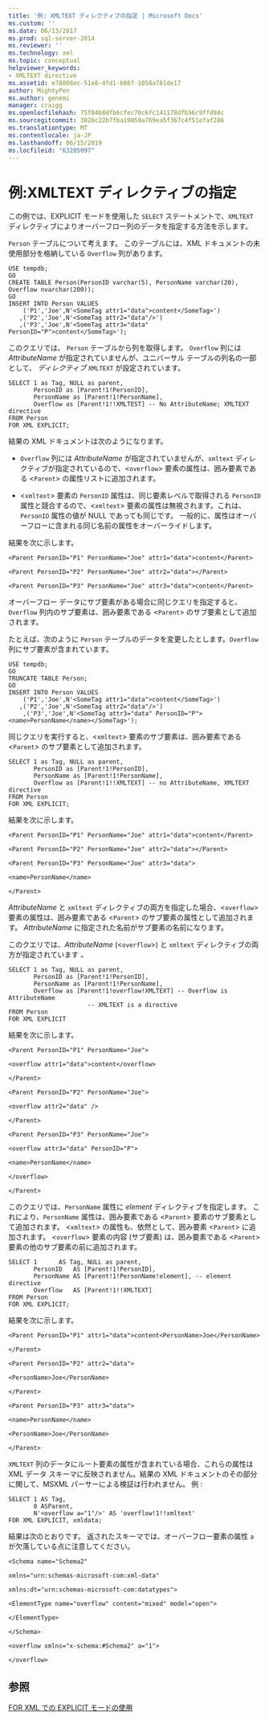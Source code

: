 ```yaml
---
title: '例: XMLTEXT ディレクティブの指定 | Microsoft Docs'
ms.custom: ''
ms.date: 06/13/2017
ms.prod: sql-server-2014
ms.reviewer: ''
ms.technology: xml
ms.topic: conceptual
helpviewer_keywords:
- XMLTEXT directive
ms.assetid: e78008ec-51e8-4fd1-b86f-1058a781de17
author: MightyPen
ms.author: genemi
manager: craigg
ms.openlocfilehash: 75f04b8dfb6cfec70c6fc141178dfb56c9ffd94c
ms.sourcegitcommit: 3026c22b7fba19059a769ea5f367c4f51efaf286
ms.translationtype: MT
ms.contentlocale: ja-JP
ms.lasthandoff: 06/15/2019
ms.locfileid: "63205097"
---
```

# <a name="example-specifying-the-xmltext-directive"></a>例:XMLTEXT ディレクティブの指定
  この例では、EXPLICIT モードを使用した `SELECT` ステートメントで、`XMLTEXT` ディレクティブによりオーバーフロー列のデータを指定する方法を示します。  
  
 `Person` テーブルについて考えます。 このテーブルには、XML ドキュメントの未使用部分を格納している `Overflow` 列があります。  
  
```  
USE tempdb;  
GO  
CREATE TABLE Person(PersonID varchar(5), PersonName varchar(20), Overflow nvarchar(200));  
GO  
INSERT INTO Person VALUES   
    ('P1','Joe',N'<SomeTag attr1="data">content</SomeTag>')  
   ,('P2','Joe',N'<SomeTag attr2="data"/>')  
   ,('P3','Joe',N'<SomeTag attr3="data" PersonID="P">content</SomeTag>');  
```  
  
 このクエリでは、 `Person` テーブルから列を取得します。 `Overflow` 列には *AttributeName* が指定されていませんが、ユニバーサル テーブルの列名の一部として、  *ディレクティブ* `XMLTEXT` が設定されています。  
  
```  
SELECT 1 as Tag, NULL as parent,  
       PersonID as [Parent!1!PersonID],  
       PersonName as [Parent!1!PersonName],  
       Overflow as [Parent!1!!XMLTEST] -- No AttributeName; XMLTEXT directive  
FROM Person  
FOR XML EXPLICIT;  
```  
  
 結果の XML ドキュメントは次のようになります。  
  
-   `Overflow` 列には *AttributeName* が指定されていませんが、`xmltext` ディレクティブが指定されているので、<`overflow`> 要素の属性は、囲み要素である <`Parent`> の属性リストに追加されます。  
  
-   <`xmltext`> 要素の `PersonID` 属性は、同じ要素レベルで取得される `PersonID` 属性と競合するので、<`xmltext`> 要素の属性は無視されます。これは、`PersonID` 属性の値が NULL であっても同じです。 一般的に、属性はオーバーフローに含まれる同じ名前の属性をオーバーライドします。  
  
 結果を次に示します。  
  
 `<Parent PersonID="P1" PersonName="Joe" attr1="data">content</Parent>`  
  
 `<Parent PersonID="P2" PersonName="Joe" attr2="data"></Parent>`  
  
 `<Parent PersonID="P3" PersonName="Joe" attr3="data">content</Parent>`  
  
 オーバーフロー データにサブ要素がある場合に同じクエリを指定すると、`Overflow` 列内のサブ要素は、囲み要素である <`Parent`> のサブ要素として追加されます。  
  
 たとえば、次のように `Person` テーブルのデータを変更したとします。`Overflow` 列にサブ要素が含まれています。  
  
```  
USE tempdb;  
GO  
TRUNCATE TABLE Person;  
GO  
INSERT INTO Person VALUES   
    ('P1','Joe',N'<SomeTag attr1="data">content</SomeTag>')  
   ,('P2','Joe',N'<SomeTag attr2="data"/>')  
    ,('P3','Joe',N'<SomeTag attr3="data" PersonID="P"><name>PersonName</name></SomeTag>');  
```  
  
 同じクエリを実行すると、<`xmltext`> 要素のサブ要素は、囲み要素である <`Parent`> のサブ要素として追加されます。  
  
```  
SELECT 1 as Tag, NULL as parent,  
       PersonID as [Parent!1!PersonID],  
       PersonName as [Parent!1!PersonName],  
       Overflow as [Parent!1!!XMLTEXT] -- no AttributeName, XMLTEXT directive  
FROM Person  
FOR XML EXPLICIT;  
```  
  
 結果を次に示します。  
  
 `<Parent PersonID="P1" PersonName="Joe" attr1="data">content</Parent>`  
  
 `<Parent PersonID="P2" PersonName="Joe" attr2="data"></Parent>`  
  
 `<Parent PersonID="P3" PersonName="Joe" attr3="data">`  
  
 `<name>PersonName</name>`  
  
 `</Parent>`  
  
 *AttributeName* と `xmltext` ディレクティブの両方を指定した場合、<`overflow`> 要素の属性は、囲み要素である <`Parent`> のサブ要素の属性として追加されます。 *AttributeName* に指定された名前がサブ要素の名前になります。  
  
 このクエリでは、*AttributeName* (<`overflow`>) と `xmltext` ディレクティブの両方が指定されています *。*  
  
```  
SELECT 1 as Tag, NULL as parent,  
       PersonID as [Parent!1!PersonID],  
       PersonName as [Parent!1!PersonName],  
       Overflow as [Parent!1!overflow!XMLTEXT] -- Overflow is AttributeName  
                      -- XMLTEXT is a directive  
FROM Person  
FOR XML EXPLICIT  
```  
  
 結果を次に示します。  
  
 `<Parent PersonID="P1" PersonName="Joe">`  
  
 `<overflow attr1="data">content</overflow>`  
  
 `</Parent>`  
  
 `<Parent PersonID="P2" PersonName="Joe">`  
  
 `<overflow attr2="data" />`  
  
 `</Parent>`  
  
 `<Parent PersonID="P3" PersonName="Joe">`  
  
 `<overflow attr3="data" PersonID="P">`  
  
 `<name>PersonName</name>`  
  
 `</overflow>`  
  
 `</Parent>`  
  
 このクエリでは、`PersonName` 属性に *element* ディレクティブを指定します。 これにより、`PersonName` 属性は、囲み要素である <`Parent`> 要素のサブ要素として追加されます。 <`xmltext`> の属性も、依然として、囲み要素 <`Parent`> に追加されます。 <`overflow`> 要素の内容 (サブ要素) は、囲み要素である <`Parent`> 要素の他のサブ要素の前に追加されます。  
  
```  
SELECT 1      AS Tag, NULL as parent,  
       PersonID   AS [Parent!1!PersonID],  
       PersonName AS [Parent!1!PersonName!element], -- element directive  
       Overflow   AS [Parent!1!!XMLTEXT]  
FROM Person  
FOR XML EXPLICIT;  
```  
  
 結果を次に示します。  
  
 `<Parent PersonID="P1" attr1="data">content<PersonName>Joe</PersonName>`  
  
 `</Parent>`  
  
 `<Parent PersonID="P2" attr2="data">`  
  
 `<PersonName>Joe</PersonName>`  
  
 `</Parent>`  
  
 `<Parent PersonID="P3" attr3="data">`  
  
 `<name>PersonName</name>`  
  
 `<PersonName>Joe</PersonName>`  
  
 `</Parent>`  
  
 `XMLTEXT` 列のデータにルート要素の属性が含まれている場合、これらの属性は XML データ スキーマに反映されません。結果の XML ドキュメントのその部分に関して、MSXML パーサーによる検証は行われません。 例 :  
  
```  
SELECT 1 AS Tag,  
       0 ASParent,  
       N'<overflow a="1"/>' AS 'overflow!1!!xmltext'  
FOR XML EXPLICIT, xmldata;  
```  
  
 結果は次のとおりです。 返されたスキーマでは、オーバーフロー要素の属性 `a` が欠落している点に注意してください。  
  
 `<Schema name="Schema2"`  
  
 `xmlns="urn:schemas-microsoft-com:xml-data"`  
  
 `xmlns:dt="urn:schemas-microsoft-com:datatypes">`  
  
 `<ElementType name="overflow" content="mixed" model="open">`  
  
 `</ElementType>`  
  
 `</Schema>`  
  
 `<overflow xmlns="x-schema:#Schema2" a="1">`  
  
 `</overflow>`  
  
## <a name="see-also"></a>参照  
 [FOR XML での EXPLICIT モードの使用](use-explicit-mode-with-for-xml.md)  
  
  
